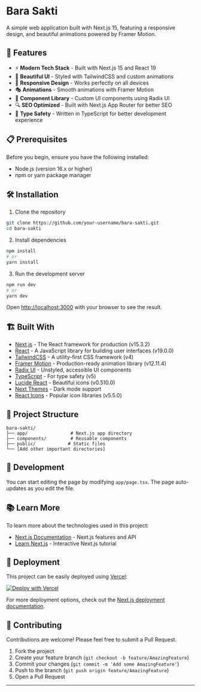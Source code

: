 # Bara Sakti

A simple web application built with Next.js 15, featuring a responsive design, and beautiful animations powered by Framer Motion.

## 🚀 Features

- ⚡ **Modern Tech Stack** - Built with Next.js 15 and React 19
- 🎨 **Beautiful UI** - Styled with TailwindCSS and custom animations
- 📱 **Responsive Design** - Works perfectly on all devices
- 🎭 **Animations** - Smooth animations with Framer Motion
- 🧩 **Component Library** - Custom UI components using Radix UI
- 🔍 **SEO Optimized** - Built with Next.js App Router for better SEO
- 🎯 **Type Safety** - Written in TypeScript for better development experience

## 📋 Prerequisites

Before you begin, ensure you have the following installed:
- Node.js (version 16.x or higher)
- npm or yarn package manager

## 🛠️ Installation

1. Clone the repository
```bash
git clone https://github.com/your-username/bara-sakti.git
cd bara-sakti
```

2. Install dependencies
```bash
npm install
# or
yarn install
```

3. Run the development server
```bash
npm run dev
# or
yarn dev
```

Open [http://localhost:3000](http://localhost:3000) with your browser to see the result.

## 🏗️ Built With

- [Next.js](https://nextjs.org/) - The React framework for production (v15.3.2)
- [React](https://reactjs.org/) - A JavaScript library for building user interfaces (v19.0.0)
- [TailwindCSS](https://tailwindcss.com/) - A utility-first CSS framework (v4)
- [Framer Motion](https://www.framer.com/motion/) - Production-ready animation library (v12.11.4)
- [Radix UI](https://www.radix-ui.com/) - Unstyled, accessible UI components
- [TypeScript](https://www.typescriptlang.org/) - For type safety (v5)
- [Lucide React](https://lucide.dev/) - Beautiful icons (v0.510.0)
- [Next Themes](https://github.com/pacocoursey/next-themes) - Dark mode support
- [React Icons](https://react-icons.github.io/react-icons/) - Popular icon libraries (v5.5.0)

## 📖 Project Structure

```
bara-sakti/
├── app/                # Next.js app directory
├── components/         # Reusable components
├── public/            # Static files
└── [Add other important directories]
```

## 🔧 Development

You can start editing the page by modifying `app/page.tsx`. The page auto-updates as you edit the file.

## 📚 Learn More

To learn more about the technologies used in this project:

- [Next.js Documentation](https://nextjs.org/docs) - Next.js features and API
- [Learn Next.js](https://nextjs.org/learn) - Interactive Next.js tutorial

## 🚀 Deployment

This project can be easily deployed using [Vercel](https://vercel.com):

[![Deploy with Vercel](https://vercel.com/button)](https://vercel.com/new/git/external?repository-url=https://github.com/your-username/bara-sakti)

For more deployment options, check out the [Next.js deployment documentation](https://nextjs.org/docs/app/building-your-application/deploying).

## 👥 Contributing

Contributions are welcome! Please feel free to submit a Pull Request.

1. Fork the project
2. Create your feature branch (`git checkout -b feature/AmazingFeature`)
3. Commit your changes (`git commit -m 'Add some AmazingFeature'`)
4. Push to the branch (`git push origin feature/AmazingFeature`)
5. Open a Pull Request

---